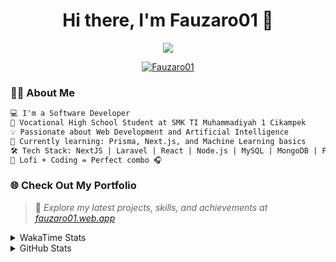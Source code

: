 <h1 align="center">Hi there, I'm Fauzaro01 👋</h1>

<p align="center">
  <img src="https://readme-typing-svg.herokuapp.com?font=Fira+Code&size=22&pause=1000&center=true&vCenter=true&width=460&lines=Full+Stack+Web+Developer;Self-Taught+Programmer;Always+Learning+New+Things;Love+to+Build+Cool+Stuff+😎" />
</p>

<p align="center">
  <a href="https://github.com/Fauzaro01">
    <img src="https://komarev.com/ghpvc/?username=Fauzaro01&label=Profile+views&color=blue&style=flat" alt="Fauzaro01" />
  </a>
</p>

### 👨‍💻 About Me

```txt
💻 I'm a Software Developer
🏫 Vocational High School Student at SMK TI Muhammadiyah 1 Cikampek
💡 Passionate about Web Development and Artificial Intelligence
🌱 Currently learning: Prisma, Next.js, and Machine Learning basics
🛠️ Tech Stack: NextJS | Laravel | React | Node.js | MySQL | MongoDB | PrismaJS
🎵 Lofi + Coding = Perfect combo 🎧
```


### 🌐 Check Out My Portfolio

> 📎 *Explore my latest projects, skills, and achievements at [fauzaro01.web.app](https://fauzaro01.web.app)*


<details>
  <summary>
     WakaTime Stats
  </summary>
  <br>
  
  <!--START_SECTION:waka-->

```txt
From: 10 September 2021 - To: 12 August 2025

Total Time: 943 hrs 3 mins

JavaScript          311 hrs 5 mins  ████████▒░░░░░░░░░░░░░░░░   32.99 %
PHP                 181 hrs 37 mins ████▓░░░░░░░░░░░░░░░░░░░░   19.26 %
HTML                106 hrs 40 mins ██▓░░░░░░░░░░░░░░░░░░░░░░   11.31 %
Blade Template      86 hrs 15 mins  ██▒░░░░░░░░░░░░░░░░░░░░░░   09.15 %
EJS                 68 hrs 34 mins  █▓░░░░░░░░░░░░░░░░░░░░░░░   07.27 %
Java                41 hrs 50 mins  █░░░░░░░░░░░░░░░░░░░░░░░░   04.44 %
CSS                 36 hrs 27 mins  █░░░░░░░░░░░░░░░░░░░░░░░░   03.87 %
JSON                33 hrs 32 mins  █░░░░░░░░░░░░░░░░░░░░░░░░   03.56 %
Python              13 hrs 52 mins  ▒░░░░░░░░░░░░░░░░░░░░░░░░   01.47 %
Other               7 hrs 3 mins    ▒░░░░░░░░░░░░░░░░░░░░░░░░   00.75 %
```

<!--END_SECTION:waka-->
</details>
<details>
  <summary>
    GitHub Stats
  </summary>
  <br>
  <div align="center">
    <img src="https://github-readme-stats.vercel.app/api?username=Fauzaro01&show_icons=true&theme=algolia" alt="Fauzaro01's GitHub Stats" style="margin: 20px;" />
    <img src="https://github-readme-streak-stats.herokuapp.com/?user=Fauzaro01&theme=algolia" alt="Fauzaro01's GitHub Streak" style="margin: 20px;" />
  </div>

  <div align="center">
    <img src="https://github-readme-stats.vercel.app/api?username=Fauzaro01&show_icons=true&locale=en&count_private=true&hide_rank=true&custom_title=My%20GitHub%20Stats&disable_animations=true&theme=algolia" alt="Fauzaro01's Stars" style="margin: 20px;" />
    <img src="https://github-readme-stats.vercel.app/api/top-langs/?username=Fauzaro01&langs_count=8&theme=algolia&layout=compact" alt="Top Languages" style="margin: 20px;" />
  </div>
</details>

